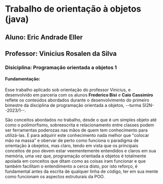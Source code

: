 # **Trabalho de orientação à objetos (java)**

## Aluno: Eric Andrade Eller
## Professor: Vinicius Rosalen da Silva

### Disiciplina: Programação orientada a objetos 1

#### Fundamentação:
Esse trabalho aplicado sob orientação do professor Vinicius, e desenvolvido em parceria com os alunos **Frederico Bisi** e **Caio Cassimiro** reflete os conteúdos abordados durante o desenvolvimento do primeiro bimestre da disciplina de programação orientada a objetos, --turma SI2N--2023/1--.

São conceitos abordados no trabalho, desde o que é um simples objeto até como o polimorfismo, sobreescrita e relacionamento entre classes podem ser ferramentas poderozas nas mãos de quem tem conhecimento para utilizá-las. E para adquirir este conhecimento nada melhor que "colocar mão na massa" e obervar de perto como funciona o paradigma de orientação à obejetos, mas claro, tendo em vista que os principais conceitos de poo devem estar veementemente entendidos e claros em sua memória, uma vez que, programação orientada a objetos é totalmente apoiada em conceitos que ditam como as coisas iram funcionar e que também facilitam o entendimento a cerca disto, por isto reforço, é fundamental antes da escrita de qualquer linha de código, ter em sua mente como funcionam os aspectos estruturais da POO.




